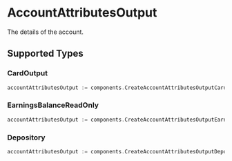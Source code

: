 # AccountAttributesOutput

The details of the account.


## Supported Types

### CardOutput

```go
accountAttributesOutput := components.CreateAccountAttributesOutputCardOutput(components.CardOutput{/* values here */})
```

### EarningsBalanceReadOnly

```go
accountAttributesOutput := components.CreateAccountAttributesOutputEarningsBalanceReadOnly(components.EarningsBalanceReadOnly{/* values here */})
```

### Depository

```go
accountAttributesOutput := components.CreateAccountAttributesOutputDepository(components.Depository{/* values here */})
```

